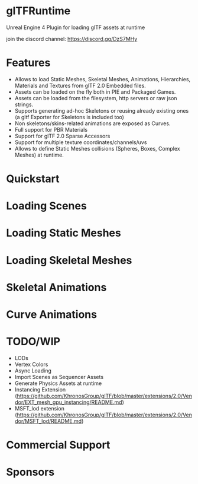 # glTFRuntime
Unreal Engine 4 Plugin for loading glTF assets at runtime 

join the discord channel: https://discord.gg/DzS7MHy

# Features

* Allows to load Static Meshes, Skeletal Meshes, Animations, Hierarchies, Materials and Textures from glTF 2.0 Embedded files.
* Assets can be loaded on the fly both in PIE and Packaged Games.
* Assets can be loaded from the filesystem, http servers or raw json strings.
* Supports generating ad-hoc Skeletons or reusing already existing ones (a gltf Exporter for Skeletons is included too)
* Non skeletons/skins-related animations are exposed as Curves.
* Full support for PBR Materials
* Support for glTF 2.0 Sparse Accessors
* Support for multiple texture coordinates/channels/uvs
* Allows to define Static Meshes collisions (Spheres, Boxes, Complex Meshes) at runtime.

# Quickstart

# Loading Scenes

# Loading Static Meshes

# Loading Skeletal Meshes

# Skeletal Animations

# Curve Animations

# TODO/WIP

* LODs
* Vertex Colors
* Async Loading
* Import Scenes as Sequencer Assets
* Generate Physics Assets at runtime
* Instancing Extension (https://github.com/KhronosGroup/glTF/blob/master/extensions/2.0/Vendor/EXT_mesh_gpu_instancing/README.md)
* MSFT_lod extension (https://github.com/KhronosGroup/glTF/blob/master/extensions/2.0/Vendor/MSFT_lod/README.md)

# Commercial Support



# Sponsors
